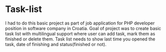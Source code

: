 # Task-list
I had to do this basic project as part of job application for PHP developer position in software company in Croatia. Goal of project was to create basic task list with multilingual support where user can add task, mark them as finished or delete them. Task list needs to show last time you opened the task, date of finishing and status(finished or not).
